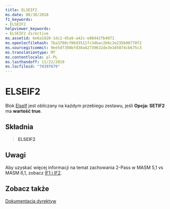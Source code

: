 ```yaml
---
title: ELSEIF2
ms.date: 08/30/2018
f1_keywords:
- ELSEIF2
helpviewer_keywords:
- ELSEIF2 directive
ms.assetid: 6e6a1020-1dc2-45a9-a42c-e08442fb4071
ms.openlocfilehash: 7ba3708cf06d3511fc34bac2b6c3e235b08770f2
ms.sourcegitcommit: 9ee5df398bfd30a42739632de3e165874cb675c3
ms.translationtype: MT
ms.contentlocale: pl-PL
ms.lasthandoff: 11/22/2019
ms.locfileid: "74397679"
---
```

# <a name="elseif2"></a>ELSEIF2

Blok [ElseIf](../../assembler/masm/elseif-masm.md) jest obliczany na każdym przebiegu zestawu, jeśli **Opcja: SETIF2** ma **wartość true**.

## <a name="syntax"></a>Składnia

> **ELSEIF2**

## <a name="remarks"></a>Uwagi

Aby uzyskać więcej informacji na temat zachowania 2-Pass w MASM 5,1 vs MASM 6,1, zobacz [IF1 i IF2](if2.md).

## <a name="see-also"></a>Zobacz także

[Dokumentacja dyrektyw](directives-reference.md)
